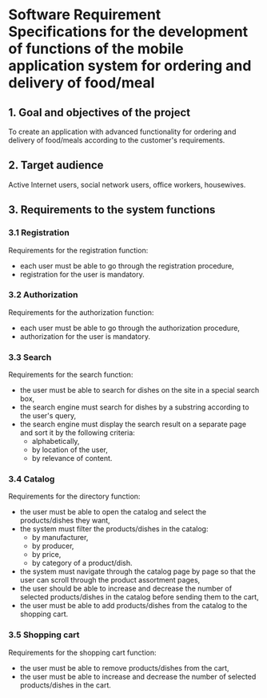 # **Software Requirement Specifications for the development of functions of the mobile application system for ordering and delivery of food/meal**
## 1.  Goal and objectives of the project
To create an application with advanced functionality for ordering and delivery of food/meals according to the customer's requirements.
## 2.  Target audience
Active Internet users, social network users, office workers, housewives. 
## 3.  Requirements to the system functions
### 3.1 Registration
Requirements for the registration function:
 * each user must be able to go through the registration procedure,
 * registration for the user is mandatory.
### 3.2 Authorization
Requirements for the authorization function:
 * each user must be able to go through the authorization procedure,
 * authorization for the user is mandatory. 
### 3.3 Search
Requirements for the search function:
 * the user must be able to search for dishes on the site in a special search box, 
 * the search engine must search for dishes by a substring according to the user's query,
 * the search engine must display the search result on a separate page and sort it by the following criteria:
   + alphabetically,
   + by location of the user,
   + by relevance of content.
### 3.4 Catalog
Requirements for the directory function:
 * the user must be able to open the catalog and select the products/dishes they want,
 * the system must filter the products/dishes in the catalog:
   + by manufacturer,
   + by producer, 
   + by price,
   + by category of a product/dish.
 * the system must navigate through the catalog page by page so that the user can scroll through the product assortment pages,
 * the user should be able to increase and decrease the number of selected products/dishes in the catalog before sending them to the cart,
 * the user must be able to add products/dishes from the catalog to the shopping cart.
### 3.5 Shopping cart
 Requirements for the shopping cart function:
 * the user must be able to remove products/dishes from the cart,
 * the user must be able to increase and decrease the number of selected products/dishes in the cart.
